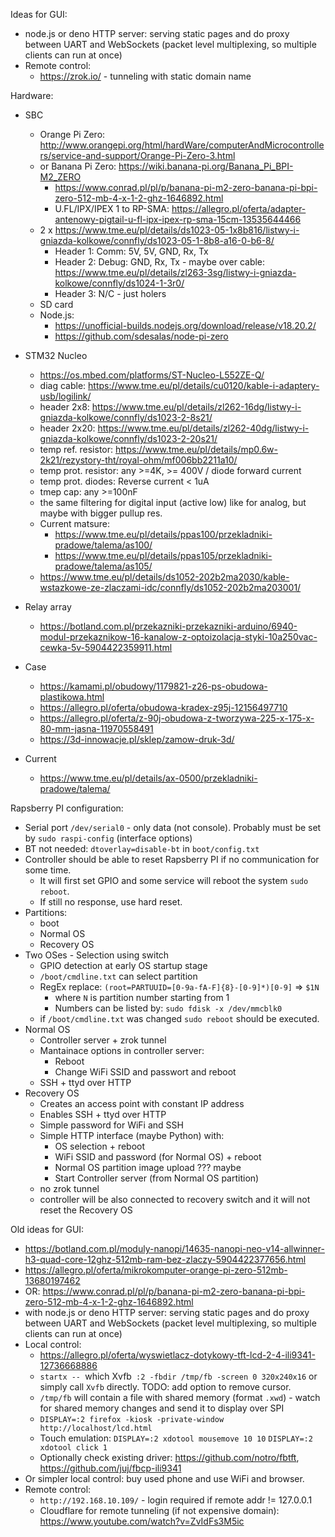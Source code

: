 
Ideas for GUI:
* node.js or deno HTTP server: serving static pages and do proxy between UART and WebSockets (packet level multiplexing, so multiple clients can run at once)
* Remote control:
  * https://zrok.io/ - tunneling with static domain name


Hardware:

* SBC

  * Orange Pi Zero: http://www.orangepi.org/html/hardWare/computerAndMicrocontrollers/service-and-support/Orange-Pi-Zero-3.html
  * or Banana Pi Zero: https://wiki.banana-pi.org/Banana_Pi_BPI-M2_ZERO
    * https://www.conrad.pl/pl/p/banana-pi-m2-zero-banana-pi-bpi-zero-512-mb-4-x-1-2-ghz-1646892.html
    * U.FL/IPX/IPEX 1 to RP-SMA: https://allegro.pl/oferta/adapter-antenowy-pigtail-u-fl-ipx-ipex-rp-sma-15cm-13535644466
  * 2 x https://www.tme.eu/pl/details/ds1023-05-1x8b816/listwy-i-gniazda-kolkowe/connfly/ds1023-05-1-8b8-a16-0-b6-8/
    * Header 1: Comm: 5V, 5V, GND, Rx, Tx
    * Header 2: Debug: GND, Rx, Tx - maybe over cable: https://www.tme.eu/pl/details/zl263-3sg/listwy-i-gniazda-kolkowe/connfly/ds1024-1-3r0/
    * Header 3: N/C - just holers
  * SD card
  * Node.js:
    * https://unofficial-builds.nodejs.org/download/release/v18.20.2/
    * https://github.com/sdesalas/node-pi-zero
 
* STM32 Nucleo
  * https://os.mbed.com/platforms/ST-Nucleo-L552ZE-Q/
  * diag cable: https://www.tme.eu/pl/details/cu0120/kable-i-adaptery-usb/logilink/
  * header 2x8: https://www.tme.eu/pl/details/zl262-16dg/listwy-i-gniazda-kolkowe/connfly/ds1023-2-8s21/
  * header 2x20: https://www.tme.eu/pl/details/zl262-40dg/listwy-i-gniazda-kolkowe/connfly/ds1023-2-20s21/
  * temp ref. resistor: https://www.tme.eu/pl/details/mp0.6w-2k21/rezystory-tht/royal-ohm/mf006bb2211a10/
  * temp prot. resistor: any >=4K, >= 400V / diode forward current
  * temp prot. diodes: Reverse current < 1uA
  * tmep cap: any >=100nF
  * the same filtering for digital input (active low) like for analog, but maybe with bigger pullup res.
  * Current matsure:
    * https://www.tme.eu/pl/details/ppas100/przekladniki-pradowe/talema/as100/
    * https://www.tme.eu/pl/details/ppas105/przekladniki-pradowe/talema/as105/
  * https://www.tme.eu/pl/details/ds1052-202b2ma2030/kable-wstazkowe-ze-zlaczami-idc/connfly/ds1052-202b2ma203001/

* Relay array
  * https://botland.com.pl/przekazniki-przekazniki-arduino/6940-modul-przekaznikow-16-kanalow-z-optoizolacja-styki-10a250vac-cewka-5v-5904422359911.html

* Case
  * https://kamami.pl/obudowy/1179821-z26-ps-obudowa-plastikowa.html
  * https://allegro.pl/oferta/obudowa-kradex-z95j-12156497710
  * https://allegro.pl/oferta/z-90j-obudowa-z-tworzywa-225-x-175-x-80-mm-jasna-11970558491
  * https://3d-innowacje.pl/sklep/zamow-druk-3d/
* Current
  * https://www.tme.eu/pl/details/ax-0500/przekladniki-pradowe/talema/

Rapsberry PI configuration:
 * Serial port `/dev/serial0` - only data (not console). Probably must be set by `sudo raspi-config` (interface options)
 * BT not needed: `dtoverlay=disable-bt` in `boot/config.txt`
 * Controller should be able to reset Rapsberry PI if no communication for some time.
   * It will first set GPIO and some service will reboot the system `sudo reboot`.
   * If still no response, use hard reset.
 * Partitions:
   * boot
   * Normal OS
   * Recovery OS 
 * Two OSes - Selection using switch
   * GPIO detection at early OS startup stage
   * `/boot/cmdline.txt` can select partition
   * RegEx replace: `(root=PARTUUID=[0-9a-fA-F]{8}-[0-9]*)[0-9]` => `$1N`
     * where `N` is partition number starting from 1
     * Numbers can be listed by: `sudo fdisk -x /dev/mmcblk0`
   * if `/boot/cmdline.txt` was changed `sudo reboot` should be executed.
 * Normal OS
   * Controller server + zrok tunnel
   * Mantainace options in controller server:
     * Reboot
     * Change WiFi SSID and passwort and reboot
   * SSH + ttyd over HTTP
 * Recovery OS
   * Creates an access point with constant IP address
   * Enables SSH + ttyd over HTTP
   * Simple password for WiFi and SSH
   * Simple HTTP interface (maybe Python) with:
     * OS selection + reboot
     * WiFi SSID and password (for Normal OS) + reboot
     * Normal OS partition image upload ??? maybe
     * Start Controller server (from Normal OS partition)
   * no zrok tunnel
   * controller will be also connected to recovery switch and it will not reset the Recovery OS

Old ideas for GUI:
* https://botland.com.pl/moduly-nanopi/14635-nanopi-neo-v14-allwinner-h3-quad-core-12ghz-512mb-ram-bez-zlaczy-5904422377656.html
* https://allegro.pl/oferta/mikrokomputer-orange-pi-zero-512mb-13680197462
* OR: https://www.conrad.pl/pl/p/banana-pi-m2-zero-banana-pi-bpi-zero-512-mb-4-x-1-2-ghz-1646892.html
* with node.js or deno HTTP server: serving static pages and do proxy between UART and WebSockets (packet level multiplexing, so multiple clients can run at once)
* Local control:
  * https://allegro.pl/oferta/wyswietlacz-dotykowy-tft-lcd-2-4-ili9341-12736668886
  * `startx -- `which Xvfb` :2 -fbdir /tmp/fb -screen 0 320x240x16` or simply call `Xvfb` directly. TODO: add option to remove cursor.
  * `/tmp/fb` will contain a file with shared memory (format `.xwd`) - watch for shared memory changes and send it to display over SPI
  * `DISPLAY=:2 firefox -kiosk -private-window http://localhost/lcd.html`
  * Touch emulation: `DISPLAY=:2 xdotool mousemove 10 10` `DISPLAY=:2 xdotool click 1`
  * Optionally check existing driver: https://github.com/notro/fbtft, https://github.com/juj/fbcp-ili9341
* Or simpler local control: buy used phone and use WiFi and browser.
* Remote control:
  * `http://192.168.10.109/` - login required if remote addr != 127.0.0.1
  * Cloudflare for remote tunneling (if not expensive domain): https://www.youtube.com/watch?v=ZvIdFs3M5ic
